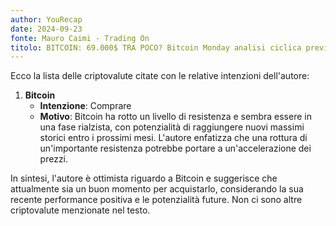```yaml
---
author: YouRecap
date: 2024-09-23
fonte: Mauro Caimi - Trading On
titolo: BITCOIN: 69.000$ TRA POCO? Bitcoin Monday analisi ciclica previsioni e news
---
```


Ecco la lista delle criptovalute citate con le relative intenzioni dell'autore:

1. **Bitcoin**
   - **Intenzione**: Comprare
   - **Motivo**: Bitcoin ha rotto un livello di resistenza e sembra essere in una fase rialzista, con potenzialità di raggiungere nuovi massimi storici entro i prossimi mesi. L'autore enfatizza che una rottura di un'importante resistenza potrebbe portare a un'accelerazione dei prezzi.

In sintesi, l'autore è ottimista riguardo a Bitcoin e suggerisce che attualmente sia un buon momento per acquistarlo, considerando la sua recente performance positiva e le potenzialità future. Non ci sono altre criptovalute menzionate nel testo.
